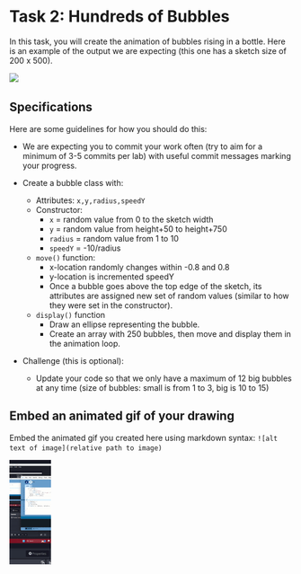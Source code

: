 # Task 2: Hundreds of Bubbles

In this task, you will create the animation of bubbles rising in a bottle.
Here is an example of the output we are expecting (this one has a sketch size of 200 x 500).

<img src="../images/bubbles.gif">

## Specifications

Here are some guidelines for how you should do this:

- We are expecting you to commit your work often (try to aim for a minimum of 3-5 commits per lab) with useful commit messages marking your progress.

- Create a bubble class with:
    - Attributes: `x,y,radius,speedY`
    - Constructor: 
        - `x` = random value from 0 to the sketch width
        - `y` = random value from height+50 to height+750
        - `radius` = random value from 1 to 10
        - `speedY` = -10/radius
    - `move()` function:  
        - x-location randomly changes within -0.8 and 0.8
        - y-location is incremented speedY 
        - Once a bubble goes above the top edge of the sketch, its attributes are assigned new set of random values (similar to how they were set in the constructor).
    - `display()` function
        - Draw an ellipse representing the bubble.
        - Create an array with 250 bubbles, then move and display them in the animation loop.

- Challenge (this is optional):
    - Update your code so that we only have a maximum of 12 big bubbles at any time (size of bubbles: small is from 1 to 3, big is 10 to 15)

## Embed an animated gif of your drawing
 
Embed the animated gif you created here using markdown syntax: `![alt text of image](relative path to image)`

![task2](task2.gif)